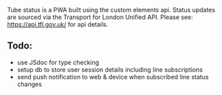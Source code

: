Tube status is a PWA built using the custom elements api.
Status updates are sourced via the Transport for London Unified API. Please see: https://api.tfl.gov.uk/ for api details.

## Todo:

* use JSdoc for type checking
* setup db to store user session details including line subscriptions
* send push notification to web & device when subscribed line status changes

